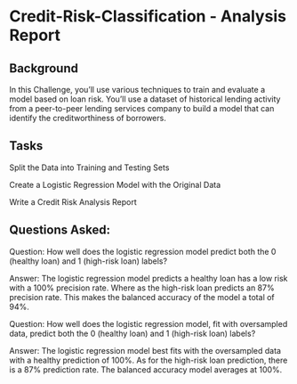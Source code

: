 # Credit-Risk-Classification - Analysis Report


## Background

In this Challenge, you’ll use various techniques to train and evaluate a model based on loan risk. You’ll use a dataset of historical lending activity from a peer-to-peer lending services company to build a model that can identify the creditworthiness of borrowers.

## Tasks

Split the Data into Training and Testing Sets

Create a Logistic Regression Model with the Original Data

Write a Credit Risk Analysis Report


## Questions Asked:

Question: How well does the logistic regression model predict both the 0 (healthy loan) and 1 (high-risk loan) labels?

Answer: The logistic regression model predicts a healthy loan has a low risk with a 100% precision rate. Where as the high-risk loan predicts an 87% precision rate. This makes the balanced accuracy of the model a total of 94%.


Question: How well does the logistic regression model, fit with oversampled data, predict both the 0 (healthy loan) and 1 (high-risk loan) labels?

Answer: The logistic regression model best fits with the oversampled data with a healthy prediction of 100%. As for the high-risk loan prediction, there is a 87% prediction rate. The balanced accuracy model averages at 100%.


